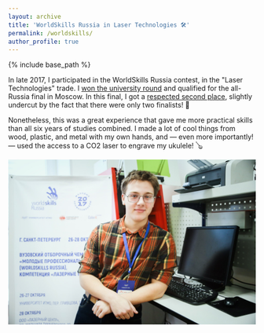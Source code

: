 ```yaml
---
layout: archive
title: 'WorldSkills Russia in Laser Technologies 🛠️'
permalink: /worldskills/
author_profile: true
---
```


{% include base_path %}

In late 2017, I participated in the WorldSkills Russia contest, in the "Laser Technologies" trade. 
I [won the university round](https://news.itmo.ru/en/education/cooperation/news/7065/) and qualified for the all-Russia final in Moscow. In this final, I got a 
[respected second place](https://kazan.newlaser.ru/news/2017/worldskills-final.php), slightly undercut by the fact that there were only two finalists! 🗿

Nonetheless, this was a great experience that gave me more practical skills than all six years of studies
combined. I made a lot of cool things from wood, plastic, and metal with my own hands, and — even more importantly! — used the
access to a CO2 laser to engrave my ukulele! 🪕

<img src="/images/worldskills_me.jpg">